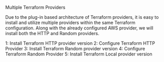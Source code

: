Multiple Terraform Providers

Due to the plug-in based architecture of Terraform providers, it is easy to install and utilize multiple providers within the same Terraform configuration. 
Along with the already configured AWS provider, we will install both the HTTP and Random providers.

 1: Install Terraform HTTP provider version
 2: Configure Terraform HTTP Provider
 3: Install Terraform Random provider version
 4: Configure Terraform Random Provider
 5: Install Terraform Local provider version

